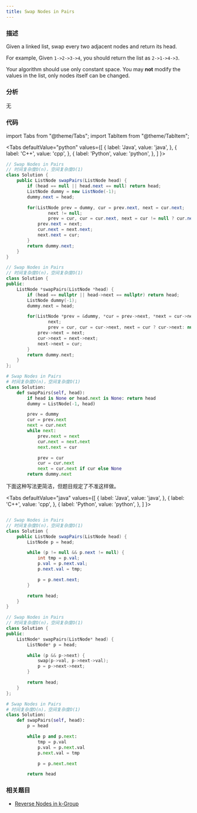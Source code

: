 ```yaml
---
title: Swap Nodes in Pairs
---
```


### 描述

Given a linked list, swap every two adjacent nodes and return its head.

For example,
Given `1->2->3->4`, you should return the list as `2->1->4->3`.

Your algorithm should use only constant space. You may **not** modify the values in the list, only nodes itself can be changed.

### 分析

无

### 代码

import Tabs from "@theme/Tabs";
import TabItem from "@theme/TabItem";

<Tabs
defaultValue="python"
values={[
{ label: 'Java', value: 'java', },
{ label: 'C++', value: 'cpp', },
{ label: 'Python', value: 'python', },
]
}>
<TabItem value="java">

```java
// Swap Nodes in Pairs
// 时间复杂度O(n)，空间复杂度O(1)
class Solution {
    public ListNode swapPairs(ListNode head) {
        if (head == null || head.next == null) return head;
        ListNode dummy = new ListNode(-1);
        dummy.next = head;

        for(ListNode prev = dummy, cur = prev.next, next = cur.next;
                next != null;
                prev = cur, cur = cur.next, next = cur != null ? cur.next: null) {
            prev.next = next;
            cur.next = next.next;
            next.next = cur;
        }
        return dummy.next;
    }
}
```

</TabItem>
<TabItem value="cpp">

```cpp
// Swap Nodes in Pairs
// 时间复杂度O(n)，空间复杂度O(1)
class Solution {
public:
    ListNode *swapPairs(ListNode *head) {
        if (head == nullptr || head->next == nullptr) return head;
        ListNode dummy(-1);
        dummy.next = head;

        for(ListNode *prev = &dummy, *cur = prev->next, *next = cur->next;
                next;
                prev = cur, cur = cur->next, next = cur ? cur->next: nullptr) {
            prev->next = next;
            cur->next = next->next;
            next->next = cur;
        }
        return dummy.next;
    }
};
```

</TabItem>
<TabItem value="python">

```python
# Swap Nodes in Pairs
# 时间复杂度O(n)，空间复杂度O(1)
class Solution:
    def swapPairs(self, head):
        if head is None or head.next is None: return head
        dummy = ListNode(-1, head)

        prev = dummy
        cur = prev.next
        next = cur.next
        while next:
            prev.next = next
            cur.next = next.next
            next.next = cur

            prev = cur
            cur = cur.next
            next = cur.next if cur else None
        return dummy.next
```

</TabItem>
</Tabs>

下面这种写法更简洁，但题目规定了不准这样做。

<Tabs
defaultValue="java"
values={[
{ label: 'Java', value: 'java', },
{ label: 'C++', value: 'cpp', },
{ label: 'Python', value: 'python', },
]
}>
<TabItem value="java">

```java

// Swap Nodes in Pairs
// 时间复杂度O(n)，空间复杂度O(1)
class Solution {
    public ListNode swapPairs(ListNode head) {
        ListNode p = head;

        while (p != null && p.next != null) {
            int tmp = p.val;
            p.val = p.next.val;
            p.next.val = tmp;

            p = p.next.next;
        }

        return head;
    }
}
```

</TabItem>
<TabItem value="cpp">

```cpp
// Swap Nodes in Pairs
// 时间复杂度O(n)，空间复杂度O(1)
class Solution {
public:
    ListNode* swapPairs(ListNode* head) {
        ListNode* p = head;

        while (p && p->next) {
            swap(p->val, p->next->val);
            p = p->next->next;
        }

        return head;
    }
};
```

</TabItem>
<TabItem value="python">

```python
# Swap Nodes in Pairs
# 时间复杂度O(n)，空间复杂度O(1)
class Solution:
    def swapPairs(self, head):
        p = head

        while p and p.next:
            tmp = p.val
            p.val = p.next.val
            p.next.val = tmp

            p = p.next.next

        return head
```

</TabItem>
</Tabs>

### 相关题目

- [Reverse Nodes in k-Group](reverse-nodes-in-k-group.md)
